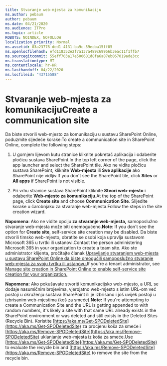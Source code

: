 ```yaml
---
title: Stvaranje web-mjesta za komunikaciju
ms.author: pebaum
author: pebaum
ms.date: 04/21/2020
ms.audience: ITPro
ms.topic: article
ROBOTS: NOINDEX, NOFOLLOW
localization_priority: Normal
ms.assetid: 03a23778-ded1-4131-ba9c-59ecba15ff05
ms.openlocfilehash: efd118352e2f7a137a489c69956b3eac11f1ffb7
ms.sourcegitcommit: 55eff703a17e500681d8fa6a87eb067019ade3cc
ms.translationtype: MT
ms.contentlocale: hr-HR
ms.lasthandoff: 04/22/2020
ms.locfileid: "43715588"
---
```

# <a name="create-a-communication-site"></a><span data-ttu-id="0b464-102">Stvaranje web-mjesta za komunikaciju</span><span class="sxs-lookup"><span data-stu-id="0b464-102">Create a communication site</span></span>

<span data-ttu-id="0b464-103">Da biste stvorili web-mjesto za komunikaciju u sustavu SharePoint Online, poduzmite sljedeće korake:</span><span class="sxs-lookup"><span data-stu-id="0b464-103">To create a communication site in SharePoint Online, complete the following steps:</span></span> 
  
1. <span data-ttu-id="0b464-104">U gornjem lijevom kutu stranice kliknite pokretač aplikacija i odaberite pločicu sustava SharePoint.</span><span class="sxs-lookup"><span data-stu-id="0b464-104">In the top left corner of the page, click the app launcher and select the SharePoint tile.</span></span> <span data-ttu-id="0b464-105">Ako ne vidite pločicu sustava SharePoint, kliknite **Web-mjesta** ili **Sve aplikacije** ako SharePoint nije vidljiv.</span><span class="sxs-lookup"><span data-stu-id="0b464-105">If you don't see the SharePoint tile, click **Sites** or **All apps** if SharePoint is not visible.</span></span> 
    
2. <span data-ttu-id="0b464-106">Pri vrhu stranice sustava SharePoint kliknite **Stvori web-mjesto** i odaberite **Web-mjesto za komunikaciju**.</span><span class="sxs-lookup"><span data-stu-id="0b464-106">At the top of the SharePoint page, click **Create site** and choose **Communication Site**.</span></span> <span data-ttu-id="0b464-107">Slijedite korake u čarobnjaku za stvaranje web-mjesta.</span><span class="sxs-lookup"><span data-stu-id="0b464-107">Follow the steps in the site creation wizard.</span></span> 
    
 <span data-ttu-id="0b464-108">**Napomena**: Ako ne vidite opciju **za stvaranje web-mjesta,** samoposlužno stvaranje web-mjesta može biti onemogućeno.</span><span class="sxs-lookup"><span data-stu-id="0b464-108">**Note**: If you don't see the option for **Create site**, self-service site creation may be disabled.</span></span> <span data-ttu-id="0b464-109">Da biste stvorili timsko web-mjesto, obratite se osobi koja upravlja sustavom Microsoft 365 u tvrtki ili ustanovi.</span><span class="sxs-lookup"><span data-stu-id="0b464-109">Contact the person administering Microsoft 365 in your organization to create a team site.</span></span> <span data-ttu-id="0b464-110">Ako ste administrator klijenta, pročitajte članak [Upravljanje stvaranjem web-mjesta u sustavu SharePoint Online da biste omogućili samoposlužno stvaranje web-mjesta za svoju tvrtku ili ustanovu.](https://go.microsoft.com/fwlink/?linkid=2018780)</span><span class="sxs-lookup"><span data-stu-id="0b464-110">If you're a tenant administrator, see [Manage site creation in SharePoint Online to enable self-service site creation for your organization.](https://go.microsoft.com/fwlink/?linkid=2018780)</span></span>
  
 <span data-ttu-id="0b464-111">**Napomena:** Ako pokušavate stvoriti komunikacijsko web-mjesto, a URL se dodaje nasumičnim brojevima, vjerojatno web-mjesto s istim URL-om već postoji u okruženju sustava SharePoint ili je izbrisano i još uvijek postoji u izbrisanim web-mjestima (koš za smeće).</span><span class="sxs-lookup"><span data-stu-id="0b464-111">**Note:** If you're attempting to create a Communication Site and the URL is getting appended to with random numbers, it's likely a site with that same URL already exists in the SharePoint environment or was deleted and still exists in the Deleted Sites (Recycle Bin).</span></span> <span data-ttu-id="0b464-112">Koristite [https://aka.ms/Get-SPODeletedSite](https://aka.ms/Get-SPODeletedSite) za procjenu koša za smeće i [https://aka.ms/Remove-SPODeletedSite](https://aka.ms/Remove-SPODeletedSite) uklanjanje web-mjesta iz koša za smeće.</span><span class="sxs-lookup"><span data-stu-id="0b464-112">Use [https://aka.ms/Get-SPODeletedSite](https://aka.ms/Get-SPODeletedSite) to evaluate the recycle bin and [https://aka.ms/Remove-SPODeletedSite](https://aka.ms/Remove-SPODeletedSite) to remove the site from the recycle bin.</span></span> 
  

